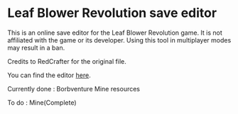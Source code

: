 # Leaf Blower Revolution save editor

This is an online save editor for the Leaf Blower Revolution game.
It is not affiliated with the game or its developer.
Using this tool in multiplayer modes may result in a ban.

Credits to RedCrafter for the original file.

You can find the editor [here](https://uncdark.github.io/lbr-save-editor-test/). 

Currently done :
    Borbventure
    Mine resources

To do :
    Mine(Complete)
